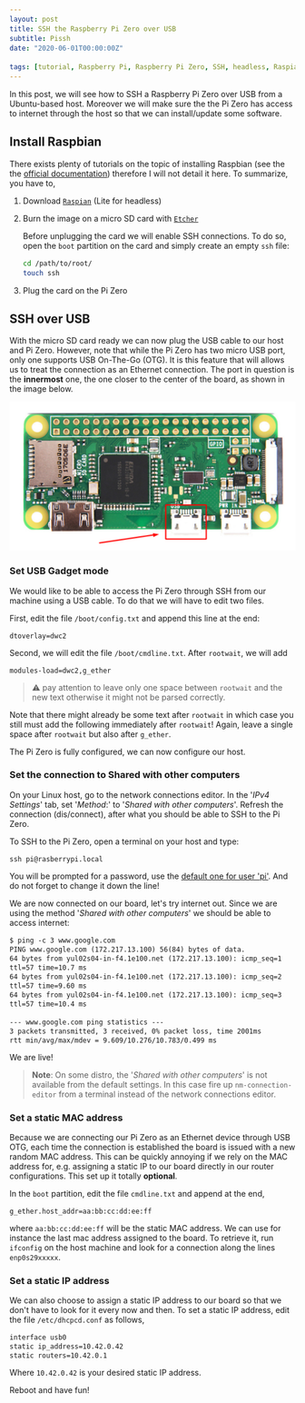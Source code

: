 ```yaml
---
layout: post
title: SSH the Raspberry Pi Zero over USB
subtitle: Pissh
date: "2020-06-01T00:00:00Z"

tags: [tutorial, Raspberry Pi, Raspberry Pi Zero, SSH, headless, Raspian]
---
```


In this post, we will see how to SSH a Raspberry Pi Zero
over USB from a Ubuntu-based host.
Moreover we will make sure the the Pi Zero has access to internet through the host
so that we can install/update some software.

## Install Raspbian

There exists plenty of tutorials on the topic of installing Raspbian
(see the the [official documentation][raspi-install])
therefore I will not detail it here.
To summarize, you have to,

1. Download [`Raspian`][raspbian-url] (Lite for headless)
2. Burn the image on a micro SD card with [`Etcher`][etcher-url]

    Before unplugging the card we will enable SSH connections.
    To do so, open the `boot` partition on the card and simply create
    an empty `ssh` file:

    ```bash
    cd /path/to/root/
    touch ssh
    ```

3. Plug the card on the Pi Zero

## SSH over USB

With the micro SD card ready we can now plug the USB cable to our host
and Pi Zero.
However, note that while the Pi Zero has two micro USB port,
only one supports USB On-The-Go (OTG). It is this feature that
will allows us to treat the connection as an Ethernet connection.
The port in question is the **innermost** one,
the one closer to the center of the board, as shown in the image below.

![Raspberry Pi Zero USB OTG port](/img/post/pizero-usb-host.png)

### Set USB Gadget mode

We would like to be able to access the Pi Zero through SSH
from our machine using a USB cable.
To do that we will have to edit two files.

First, edit the file `/boot/config.txt` and append this line at the end:

```terminal
dtoverlay=dwc2
```

Second, we will edit the file `/boot/cmdline.txt`.
After `rootwait`, we will add

```terminal
modules-load=dwc2,g_ether
```

> :warning: pay attention to leave only one space between `rootwait`
and the new text otherwise it might not be parsed correctly.

Note that there might already be some text after `rootwait`
in which case you still must add the following immediately after `rootwait`!
Again, leave a single space after `rootwait` but also after `g_ether`.

The Pi Zero is fully configured, we can now configure our host.

### Set the connection to Shared with other computers

On your Linux host, go to the network connections editor.
In the '*IPv4 Settings*' tab,
set '*Method*:' to '*Shared with other computers*'.
Refresh the connection (dis/connect), after what
you should be able to SSH to the Pi Zero.

To SSH to the Pi Zero, open a terminal on your host and type:

```terminal
ssh pi@rasberrypi.local
```

You will be prompted for a password, use the
[default one for user 'pi'][raspbi-pwd].
And do not forget to change it down the line!

We are now connected on our board, let's try internet out.
Since we are using the method '*Shared with other computers*'
we should be able to access internet:

```terminal
$ ping -c 3 www.google.com
PING www.google.com (172.217.13.100) 56(84) bytes of data.
64 bytes from yul02s04-in-f4.1e100.net (172.217.13.100): icmp_seq=1 ttl=57 time=10.7 ms
64 bytes from yul02s04-in-f4.1e100.net (172.217.13.100): icmp_seq=2 ttl=57 time=9.60 ms
64 bytes from yul02s04-in-f4.1e100.net (172.217.13.100): icmp_seq=3 ttl=57 time=10.4 ms

--- www.google.com ping statistics ---
3 packets transmitted, 3 received, 0% packet loss, time 2001ms
rtt min/avg/max/mdev = 9.609/10.276/10.783/0.499 ms
```

We are live!

> **Note**: On some distro, the '*Shared with other computers*' is
not available from the default settings.
In this case fire up `nm-connection-editor` from a terminal instead
of the network connections editor.

### Set a static MAC address

Because we are connecting our Pi Zero as an Ethernet device through
USB OTG, each time the connection is established the board is issued
with a new random MAC address. This can be quickly annoying if we rely
on the MAC address for, e.g. assigning a static IP to our board directly
in our router configurations.
This set up it totally **optional**.

In the `boot` partition, edit the file `cmdline.txt` and append at the end,

```terminal
g_ether.host_addr=aa:bb:cc:dd:ee:ff
```

where `aa:bb:cc:dd:ee:ff` will be the static MAC address.
We can use for instance the last mac address assigned to the board.
To retrieve it, run `ifconfig` on the host machine and look for a
connection along the lines `enp0s29xxxxx`.

### Set a static IP address

We can also choose to assign a static IP address to our board so that we don't
have to look for it every now and then.
To set a static IP address, edit the file `/etc/dhcpcd.conf` as follows,

```terminal
interface usb0
static ip_address=10.42.0.42
static routers=10.42.0.1
```

Where `10.42.0.42` is your desired static IP address.

Reboot and have fun!

[//]: # (URLs)

[raspbian-url]: https://www.raspberrypi.org/downloads/raspbian/
[raspi-install]: https://www.raspberrypi.org/documentation/installation/installing-images/
[etcher-url]: https://www.balena.io/etcher/
[raspbi-pwd]: https://www.raspberrypi.org/documentation/linux/usage/users.md
